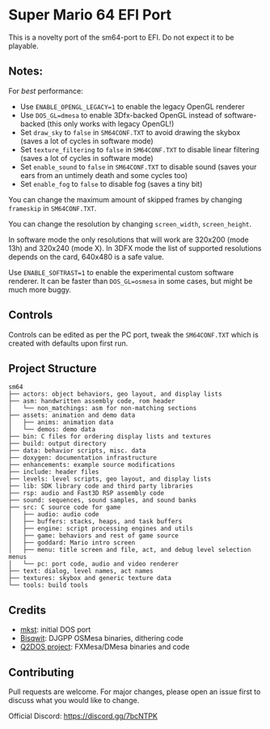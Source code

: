 # Super Mario 64 EFI Port

This is a novelty port of the sm64-port to EFI. Do not expect it to be playable.

## Notes:

For *best* performance:
 - Use `ENABLE_OPENGL_LEGACY=1` to enable the legacy OpenGL renderer
 - Use `DOS_GL=dmesa` to enable 3Dfx-backed OpenGL instead of software-backed (this only works with legacy OpenGL!)
 - Set `draw_sky` to `false` in `SM64CONF.TXT` to avoid drawing the skybox (saves a lot of cycles in software mode)
 - Set `texture_filtering` to `false` in `SM64CONF.TXT` to disable linear filtering (saves a lot of cycles in software mode)
 - Set `enable_sound` to `false` in `SM64CONF.TXT` to disable sound (saves your ears from an untimely death and some cycles too)
 - Set `enable_fog` to `false` to disable fog (saves a tiny bit)

You can change the maximum amount of skipped frames by changing `frameskip` in `SM64CONF.TXT`.

You can change the resolution by changing `screen_width`, `screen_height`.

In software mode the only resolutions that will work are 320x200 (mode 13h) and 320x240 (mode X).
In 3DFX mode the list of supported resolutions depends on the card, 640x480 is a safe value.

Use `ENABLE_SOFTRAST=1` to enable the experimental custom software renderer. It can be faster than `DOS_GL=osmesa` in some cases, but might be much more buggy.


## Controls

Controls can be edited as per the PC port, tweak the `SM64CONF.TXT` which is created with defaults upon first run.

## Project Structure

```
sm64
├── actors: object behaviors, geo layout, and display lists
├── asm: handwritten assembly code, rom header
│   └── non_matchings: asm for non-matching sections
├── assets: animation and demo data
│   ├── anims: animation data
│   └── demos: demo data
├── bin: C files for ordering display lists and textures
├── build: output directory
├── data: behavior scripts, misc. data
├── doxygen: documentation infrastructure
├── enhancements: example source modifications
├── include: header files
├── levels: level scripts, geo layout, and display lists
├── lib: SDK library code and third party libraries
├── rsp: audio and Fast3D RSP assembly code
├── sound: sequences, sound samples, and sound banks
├── src: C source code for game
│   ├── audio: audio code
│   ├── buffers: stacks, heaps, and task buffers
│   ├── engine: script processing engines and utils
│   ├── game: behaviors and rest of game source
│   ├── goddard: Mario intro screen
│   ├── menu: title screen and file, act, and debug level selection menus
│   └── pc: port code, audio and video renderer
├── text: dialog, level names, act names
├── textures: skybox and generic texture data
└── tools: build tools
```

## Credits

 - [mkst](https://github.com/mkst): initial DOS port
 - [Bisqwit](http://bisqwit.iki.fi/): DJGPP OSMesa binaries, dithering code
 - [Q2DOS project](https://bitbucket.org/neozeed/q2dos/src/master/): FXMesa/DMesa binaries and code

## Contributing

Pull requests are welcome. For major changes, please open an issue first to
discuss what you would like to change.

Official Discord: https://discord.gg/7bcNTPK
